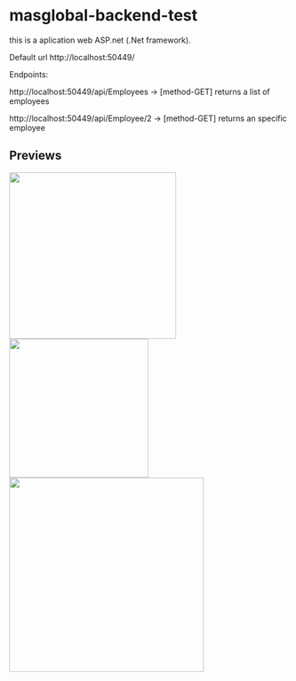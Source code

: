 # masglobal-backend-test

this is a aplication web ASP.net (.Net framework).

Default url http://localhost:50449/

Endpoints:

http://localhost:50449/api/Employees -> [method-GET] returns a list of employees

http://localhost:50449/api/Employee/2 -> [method-GET] returns an specific employee

## Previews
<img src="https://firebasestorage.googleapis.com/v0/b/firstproyect-911a0.appspot.com/o/Captura1.PNG?alt=media&token=df3b7e72-b2a8-425d-abf0-7a3476e2588e" height="300" />
<img src="https://firebasestorage.googleapis.com/v0/b/firstproyect-911a0.appspot.com/o/Captura2.PNG?alt=media&token=208271fe-5821-4d09-8896-355e30abaea3" height="250" />
<img src="https://firebasestorage.googleapis.com/v0/b/firstproyect-911a0.appspot.com/o/Captura3.PNG?alt=media&token=8f863dcf-509c-44fa-8142-a4c72d70e4c7" height="350" />

